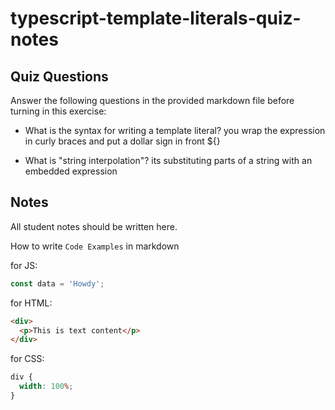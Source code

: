 # typescript-template-literals-quiz-notes

## Quiz Questions

Answer the following questions in the provided markdown file before turning in this exercise:

- What is the syntax for writing a template literal? you wrap the expression in curly braces and put a dollar sign in front ${}

- What is "string interpolation"? its substituting parts of a string with an embedded expression

## Notes

All student notes should be written here.

How to write `Code Examples` in markdown

for JS:

```javascript
const data = 'Howdy';
```

for HTML:

```html
<div>
  <p>This is text content</p>
</div>
```

for CSS:

```css
div {
  width: 100%;
}
```
